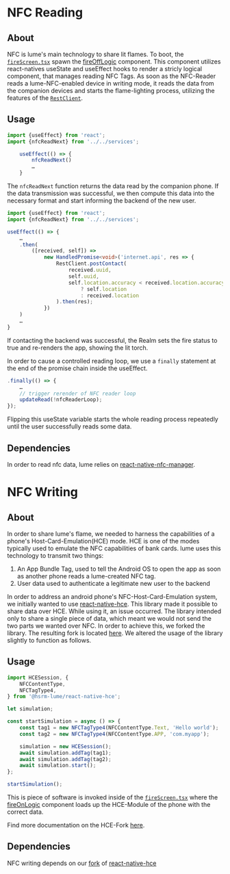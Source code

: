 # NFC Reading

## About

NFC is lume's main technology to share lit flames. To boot, the [`fireScreen.tsx`](src/screens/fireScreen.tsx) spawn the [fireOffLogic](src/components/fire/fireOffLogic.tsx) component. This component utilizes react-natives useState and useEffect hooks to render a stricly logical component, that manages reading NFC Tags. As soon as the NFC-Reader reads a lume-NFC-enabled device in writing mode, it reads the data from the companion devices and starts the flame-lighting process, utilizing the features of the [`RestClient`](src/services/RestClient.tsx).

## Usage

```typescript
import {useEffect} from 'react';
import {nfcReadNext} from '../../services';

    useEffect(() => {
        nfcReadNext()
        …
    }
```

The `nfcReadNext` function returns the data read by the companion phone. If the data transmission was successful, we then compute this data into the necessary format and start informing the backend of the new user.

```typescript
import {useEffect} from 'react';
import {nfcReadNext} from '../../services';

useEffect(() => {
    …
    .then(
        ([received, self]) =>
            new HandledPromise<void>('internet.api', res => {
                RestClient.postContact(
                    received.uuid,
                    self.uuid,
                    self.location.accuracy < received.location.accuracy
                        ? self.location
                        : received.location
                ).then(res);
            })
    )
    …
}
```

If contacting the backend was successful, the Realm sets the fire status to true and re-renders the app, showing the lit torch.

In order to cause a controlled reading loop, we use a `finally` statement at the end of the promise chain inside the useEffect.

```typescript
.finally(() => {
    …
    // trigger rerender of NFC reader loop
    updateRead(!nfcReaderLoop);
});

```

Flipping this useState variable starts the whole reading process repeatedly until the user successfully reads some data.

## Dependencies

In order to read nfc data, lume relies on [react-native-nfc-manager](https://github.com/revtel/react-native-nfc-manager).

# NFC Writing

## About

In order to share lume's flame, we needed to harness the capabilities of a phone's Host-Card-Emulation(HCE) mode. HCE is one of the modes typically used to emulate the NFC capabilities of bank cards. lume uses this technology to transmit two things:

1. An App Bundle Tag, used to tell the Android OS to open the app as soon as another phone reads a lume-created NFC tag.
2. User data used to authenticate a legitimate new user to the backend

In order to address an android phone's NFC-Host-Card-Emulation system, we initially wanted to use [react-native-hce](https://github.com/appidea/react-native-hce). This library made it possible to share data over HCE. While using it, an issue occurred. The library intended only to share a single piece of data, which meant we would not send the two parts we wanted over NFC. In order to achieve this, we forked the library. The resulting fork is located [here](https://github.com/hsrm-lume/react-native-hce). We altered the usage of the library slightly to function as follows.

## Usage

```typescript
import HCESession, {
	NFCContentType,
	NFCTagType4,
} from '@hsrm-lume/react-native-hce';

let simulation;

const startSimulation = async () => {
	const tag1 = new NFCTagType4(NFCContentType.Text, 'Hello world');
	const tag2 = new NFCTagType4(NFCContentType.APP, 'com.myapp');

	simulation = new HCESession();
	await simulation.addTag(tag1);
	await simulation.addTag(tag2);
	await simulation.start();
};

startSimulation();
```

This is piece of software is invoked inside of the [`fireScreen.tsx`](src/screens/fireScreen.tsx) where the [fireOnLogic](src/components/fire/fireOnLogic.tsx) component loads up the HCE-Module of the phone with the correct data.

Find more documentation on the HCE-Fork [here](https://github.com/hsrm-lume/react-native-hce).

## Dependencies

NFC writing depends on our [fork](https://github.com/hsrm-lume/react-native-hce) of [react-native-hce](https://github.com/appidea/react-native-hce)
